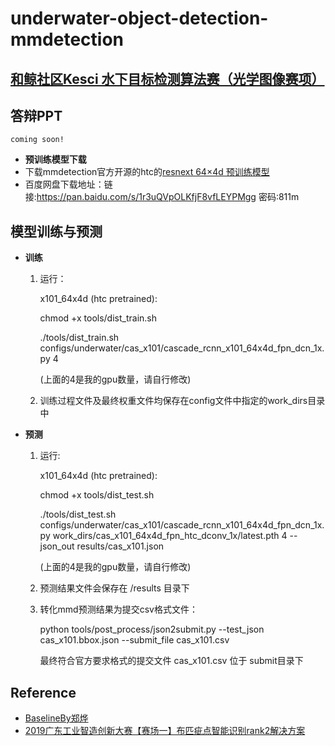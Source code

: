 # underwater-object-detection-mmdetection


## [和鲸社区Kesci 水下目标检测算法赛（光学图像赛项）](https://www.kesci.com/home/competition/5e535a612537a0002ca864ac)

## 答辩PPT
    coming soon!

- **预训练模型下载**
 - 下载mmdetection官方开源的htc的[resnext 64×4d 预训练模型](https://s3.ap-northeast-2.amazonaws.com/open-mmlab/mmdetection/models/htc/htc_dconv_c3-c5_mstrain_400_1400_x101_64x4d_fpn_20e_20190408-0e50669c.pth)
 - 百度网盘下载地址：链接:https://pan.baidu.com/s/1r3uQVpOLKfjF8vfLEYPMgg  密码:811m


## 模型训练与预测
  - **训练**

	1. 运行：
          
        x101_64x4d (htc pretrained):
        
		chmod +x tools/dist_train.sh

        ./tools/dist_train.sh configs/underwater/cas_x101/cascade_rcnn_x101_64x4d_fpn_dcn_1x.py 4
        
        (上面的4是我的gpu数量，请自行修改)

   	2. 训练过程文件及最终权重文件均保存在config文件中指定的work_dirs目录中

  - **预测**

    1. 运行:
    
        x101_64x4d (htc pretrained):

        chmod +x tools/dist_test.sh

        ./tools/dist_test.sh configs/underwater/cas_x101/cascade_rcnn_x101_64x4d_fpn_dcn_1x.py work_dirs/cas_x101_64x4d_fpn_htc_dconv_1x/latest.pth 4 --json_out results/cas_x101.json
        
        (上面的4是我的gpu数量，请自行修改)

    2. 预测结果文件会保存在 /results 目录下

    3. 转化mmd预测结果为提交csv格式文件：
       
       python tools/post_process/json2submit.py --test_json cas_x101.bbox.json --submit_file cas_x101.csv

       最终符合官方要求格式的提交文件 cas_x101.csv 位于 submit目录下
    
    
## Reference
   - [BaselineBy郑烨](https://github.com/zhengye1995/underwater-object-detection)
   - [2019广东工业智造创新大赛【赛场一】布匹疵点智能识别rank2解决方案](https://github.com/cizhenshi/TianchiGuangdong2019_2th)